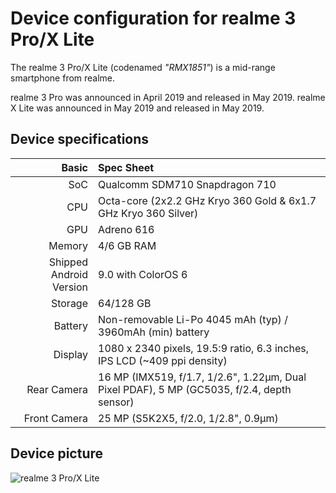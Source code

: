 Device configuration for realme 3 Pro/X Lite
=========================================

The realme 3 Pro/X Lite (codenamed _"RMX1851"_) is a mid-range smartphone from realme.

realme 3 Pro was announced in April 2019 and released in May 2019.
realme X Lite was announced in May 2019 and released in May 2019.

## Device specifications

Basic   | Spec Sheet
-------:|:-------------------------
SoC     | Qualcomm SDM710 Snapdragon 710
CPU     | Octa-core (2x2.2 GHz Kryo 360 Gold & 6x1.7 GHz Kryo 360 Silver)
GPU     | Adreno 616
Memory  | 4/6 GB RAM
Shipped Android Version | 9.0 with ColorOS 6
Storage | 64/128 GB
Battery | Non-removable Li-Po 4045 mAh (typ) / 3960mAh (min) battery
Display | 1080 x 2340 pixels, 19.5:9 ratio, 6.3 inches, IPS LCD (~409 ppi density)
Rear Camera  | 16 MP (IMX519, f/1.7, 1/2.6", 1.22µm, Dual Pixel PDAF), 5 MP (GC5035, f/2.4, depth sensor)
Front Camera  | 25 MP (S5K2X5, f/2.0, 1/2.8", 0.9µm)

## Device picture

![realme 3 Pro/X Lite](https://static.realme.net/page/realme-3-pro/images/mo/specs-black-e5e1855f6b.jpg "Realme 3 Pro/X Lite in black")
